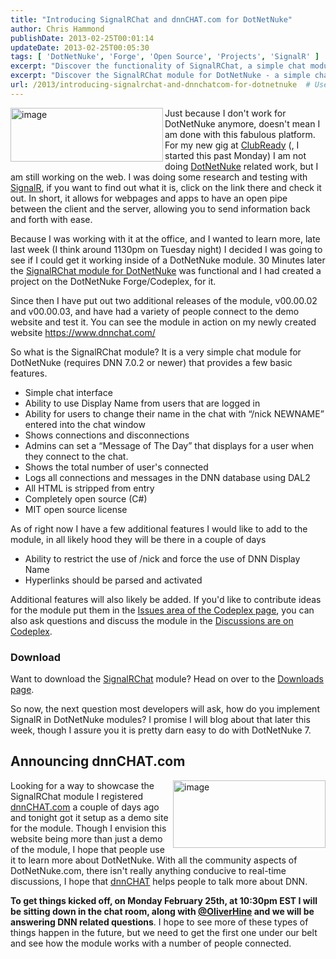 ```yaml
---
title: "Introducing SignalRChat and dnnCHAT.com for DotNetNuke"
author: Chris Hammond
publishDate: 2013-02-25T00:01:14
updateDate: 2013-02-25T00:05:30
tags: [ 'DotNetNuke', 'Forge', 'Open Source', 'Projects', 'SignalR' ]
excerpt: "Discover the functionality of SignalRChat, a simple chat module for DotNetNuke. Experience the ease of real-time client-server communication on your webpages."
excerpt: "Discover the SignalRChat module for DotNetNuke - a simple chat interface for real-time discussions. Join the conversation at dnnCHAT.com!"
url: /2013/introducing-signalrchat-and-dnnchatcom-for-dotnetnuke  # Use the generated URL with year
---
```

<p><a href="/assets/images/PublishThumbnails//windows-live-writer/introducing-signalrchat-for-dotnetnuke_13908/image_6.png" rel="lightbox[thispost]"><img style="display: inline; background-image: none; border-width: 0px; border-style: solid; float: left;" title="image" alt="image" align="left" src="/assets/images/PublishThumbnails//Windows-Live-Writer/Introducing-SignalRChat-for-DotNetNuke_13908/image_thumb_2.png" width="244" height="86" /></a>Just because I don't work for DotNetNuke anymore, doesn't mean I am done with this fabulous platform. For my new gig at <a href="https://www.clubready.com">ClubReady</a> (, I started this past Monday) I am not doing <a href="https://www.dotnetnuke.com" target="_blank">DotNetNuke</a> related work, but I am still working on the web. I was doing some research and testing with <a href="https://www.signalr.net">SignalR</a>, if you want to find out what it is, click on the link there and check it out. In short, it allows for webpages and apps to have an open pipe between the client and the server, allowing you to send information back and forth with ease.</p> <p style="text-align: left;">Because I was working with it at the office, and I wanted to learn more, late last week (I think around 1130pm on Tuesday night) I decided I was going to see if I could get it working inside of a DotNetNuke module. 30 Minutes later the <a href="https://www.christoc.com/projects/signalrchatmodule">SignalRChat module for DotNetNuke</a> was functional and I had created a project on the DotNetNuke Forge/Codeplex, for it.</p> <p style="text-align: left;">Since then I have put out two additional releases of the module, v00.00.02 and v00.00.03, and have had a variety of people connect to the demo website and test it. You can see the module in action on my newly created website <a href="https://www.dnnchat.com/">https://www.dnnchat.com/</a> </p> <p style="text-align: left;">So what is the SignalRChat module? It is a very simple chat module for DotNetNuke (requires DNN 7.0.2 or newer) that provides a few basic features.</p> <ul>     <li>     <div style="text-align: left;">Simple chat interface</div>     </li>     <li>     <div style="text-align: left;">Ability to use Display Name from users that are logged in</div>     </li>     <li>     <div style="text-align: left;">Ability for users to change their name in the chat with &ldquo;/nick NEWNAME&rdquo; entered into the chat window</div>     </li>     <li>     <div style="text-align: left;">Shows connections and disconnections</div>     </li>     <li>     <div style="text-align: left;">Admins can set a &ldquo;Message of The Day&rdquo; that displays for a user when they connect to the chat.</div>     </li>     <li>     <div style="text-align: left;">Shows the total number of user's connected</div>     </li>     <li>     <div style="text-align: left;">Logs all connections and messages in the DNN database using DAL2</div>     </li>     <li>     <div style="text-align: left;">All HTML is stripped from entry</div>     </li>     <li>     <div style="text-align: left;">Completely open source (C#)</div>     </li>     <li>     <div style="text-align: left;">MIT open source license</div>     </li> </ul> <p style="text-align: left;">As of right now I have a few additional features I would like to add to the module, in all likely hood they will be there in a couple of days</p> <ul>     <li>     <div style="text-align: left;">Ability to restrict the use of /nick and force the use of DNN Display Name</div>     </li>     <li>     <div style="text-align: left;">Hyperlinks should be parsed and activated</div>     </li> </ul> <p>Additional features will also likely be added. If you'd like to contribute ideas for the module put them in the <a href="https://signalrchat.codeplex.com/workitem/list/basic">Issues area of the Codeplex page</a>, you can also ask questions and discuss the module in the <a href="https://signalrchat.codeplex.com/discussions">Discussions are on Codeplex</a>.</p> <h3>Download</h3> <p>Want to download the <a href="https://www.christoc.com/projects/signalrchatmodule">SignalRChat</a> module? Head on over to the <a href="https://signalrchat.codeplex.com/releases">Downloads page</a>.</p> <p>So now, the next question most developers will ask, how do you implement SignalR in DotNetNuke modules? I promise I will blog about that later this week, though I assure you it is pretty darn easy to do with DotNetNuke 7.</p> <h2>Announcing dnnCHAT.com</h2> <p><a href="/assets/images/PublishThumbnails//Windows-Live-Writer/Introducing-SignalRChat-for-DotNetNuke_13908/image_4.png" rel="lightbox[thispost]"><img style="display: inline; background-image: none; border-width: 0px; border-style: solid; float: right;" title="image" alt="image" align="right" src="/assets/images/PublishThumbnails//Windows-Live-Writer/Introducing-SignalRChat-for-DotNetNuke_13908/image_thumb_1.png" width="244" height="108" /></a>Looking for a way to showcase the SignalRChat module I registered <a href="https://www.dnnCHAT.com/">dnnCHAT.com</a> a couple of days ago and tonight got it setup as a demo site for the module. Though I envision this website being more than just a demo of the module, I hope that people use it to learn more about DotNetNuke. With all the community aspects of DotNetNuke.com, there isn't really anything conducive to real-time discussions, I hope that <a href="https://www.dnnchat.com">dnnCHAT</a> helps people to talk more about DNN.</p> <p><strong>To get things kicked off, on Monday February 25th, at 10:30pm EST I will be sitting down in the chat room, along with </strong><a href="https://twitter.com/oliverhine"><strong>@OliverHine</strong></a><strong> and we will be answering DNN related questions</strong>. I hope to see more of these types of things happen in the future, but we need to get the first one under our belt and see how the module works with a number of people connected.</p>


